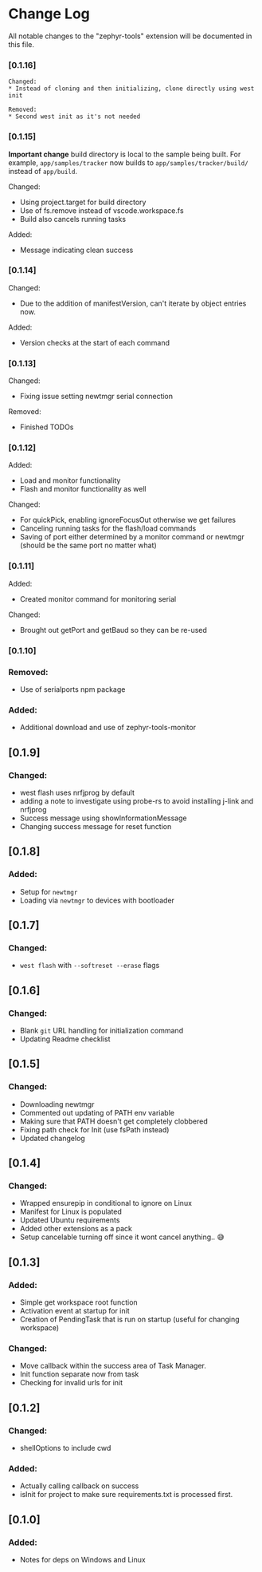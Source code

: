 # Change Log

All notable changes to the "zephyr-tools" extension will be documented in this file.

### [0.1.16]

    Changed:
    * Instead of cloning and then initializing, clone directly using west init
    
    Removed:
    * Second west init as it's not needed

### [0.1.15]

**Important change** build directory is local to the sample being built. For example, `app/samples/tracker` now builds to `app/samples/tracker/build/` instead of `app/build`.

Changed:
* Using project.target for build directory
* Use of fs.remove instead of vscode.workspace.fs
* Build also cancels running tasks

Added:
* Message indicating clean success

### [0.1.14]

Changed:
* Due to the addition of manifestVersion, can't iterate by object entries now.

Added:
* Version checks at the start of each command

### [0.1.13]

Changed:
* Fixing issue setting newtmgr serial connection

Removed:
* Finished TODOs

### [0.1.12]

Added:
* Load and monitor functionality 
* Flash and monitor functionality as well

Changed:
* For quickPick, enabling ignoreFocusOut otherwise we get failures
* Canceling running tasks for the flash/load commands
* Saving of port either determined by a monitor command or newtmgr (should be the same port no matter what)

### [0.1.11]

Added:
* Created monitor command for monitoring serial

Changed:
* Brought out getPort and getBaud so they can be re-used

### [0.1.10]

### Removed:

* Use of serialports npm package

### Added:

* Additional download and use of zephyr-tools-monitor

## [0.1.9]

### Changed:

* west flash uses nrfjprog by default
* adding a note to investigate using probe-rs to avoid installing j-link and nrfjprog
* Success message using showInformationMessage
* Changing success message for reset function

## [0.1.8]

### Added:

* Setup for `newtmgr` 
* Loading via `newtmgr` to devices with bootloader

## [0.1.7]

### Changed:

* `west flash` with `--softreset --erase` flags

## [0.1.6]

### Changed:

* Blank `git` URL handling for initialization command 
* Updating Readme checklist

## [0.1.5]

### Changed:

* Downloading newtmgr
* Commented out updating of PATH env variable
* Making sure that PATH doesn't get completely clobbered
* Fixing path check for Init (use fsPath instead)
* Updated changelog


## [0.1.4]

### Changed:

* Wrapped ensurepip in conditional to ignore on Linux
* Manifest for Linux is populated
* Updated Ubuntu requirements
* Added other extensions as a pack
* Setup cancelable turning off since it wont cancel anything.. 😅

## [0.1.3]

### Added:

* Simple get workspace root function
* Activation event at startup for init
* Creation of PendingTask that is run on startup (useful for changing workspace)

### Changed:

* Move callback within the success area of Task Manager.
* Init function separate now from task
* Checking for invalid urls for init

## [0.1.2]

### Changed:

* shellOptions to include cwd

### Added:

* Actually calling callback on success
* isInit for project to make sure requirements.txt is processed first.

## [0.1.0]

### Added:
* Notes for deps on Windows and Linux